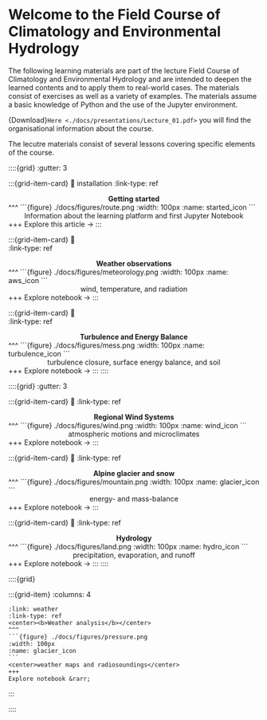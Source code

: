 # Welcome to the Field Course of Climatology and Environmental Hydrology

The following learning materials are part of the lecture Field Course of
Climatology and Environmental Hydrology and are intended to
deepen the learned contents and to apply them to real-world cases. The
materials consist of exercises as well as a variety of examples. The materials
assume a basic knowledge of Python and the use of the Jupyter environment. 

{Download}`Here <./docs/presentations/Lecture_01.pdf>` you will find the
organisational information about the course.

The lecutre materials consist of several lessons covering specific elements of the course. 

::::{grid}
:gutter: 3

:::{grid-item-card} 
:link: installation 
:link-type: ref
<center><b>Getting started</b></center>
^^^
```{figure} ./docs/figures/route.png
:width: 100px
:name: started_icon
```
<center>Information about the learning platform and first Jupyter Notebook</center>
+++
Explore this article &rarr;
:::

:::{grid-item-card} 
:link:  
:link-type: ref
<center><b>Weather observations</b></center>
^^^
```{figure} ./docs/figures/meteorology.png
:width: 100px
:name: aws_icon
```
<center>wind, temperature, and radiation</center>
+++
Explore notebook &rarr;
:::

:::{grid-item-card} 
:link:  
:link-type: ref
<center><b>Turbulence and Energy Balance</b></center>
^^^
```{figure} ./docs/figures/mess.png
:width: 100px
:name: turbulence_icon
```
<center>turbulence closure, surface energy balance, and soil</center>
+++
Explore notebook &rarr;
:::
::::

::::{grid}
:gutter: 3

:::{grid-item-card} 
:link: 
:link-type: ref
<center><b>Regional Wind Systems</b></center>
^^^
```{figure} ./docs/figures/wind.png
:width: 100px
:name: wind_icon
```
<center>atmospheric motions and microclimates</center>
+++
Explore notebook &rarr;
:::

:::{grid-item-card} 
:link: 
:link-type: ref
<center><b>Alpine glacier and snow</b></center>
^^^
```{figure} ./docs/figures/mountain.png
:width: 100px
:name: glacier_icon
```
<center>energy- and mass-balance</center>
+++
Explore notebook &rarr;
:::

:::{grid-item-card} 
:link: 
:link-type: ref
<center><b>Hydrology</b></center>
^^^
```{figure} ./docs/figures/land.png
:width: 100px
:name: hydro_icon
```
<center>precipitation, evaporation, and runoff</center>
+++
Explore notebook &rarr;
:::
::::

::::{grid}

:::{grid-item}
:columns: 4
````{card} 
:link: weather
:link-type: ref
<center><b>Weather analysis</b></center>
^^^
```{figure} ./docs/figures/pressure.png
:width: 100px
:name: glacier_icon
```
<center>weather maps and radiosoundings</center>
+++
Explore notebook &rarr;
````
:::

::::
